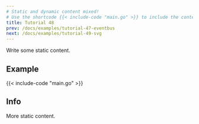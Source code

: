```yaml
---
# Static and dynamic content mixed!
# Use the shortcode {{< include-code "main.go" >}} to include the content of the file as a go-code block.
title: Tutorial 48
prev: /docs/examples/tutorial-47-eventbus
next: /docs/examples/tutorial-49-svg
---
```


Write some static content.

## Example
{{< include-code "main.go" >}}

## Info
More static content.
